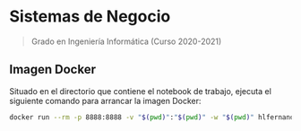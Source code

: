 # Sistemas de Negocio
> Grado en Ingeniería Informática (Curso 2020-2021)

## Imagen Docker

Situado en el directorio que contiene el notebook de trabajo, ejecuta el siguiente comando para arrancar la imagen Docker:

```bash
docker run --rm -p 8888:8888 -v "$(pwd)":"$(pwd)" -w "$(pwd)" hlfernandez/jupyter-sn:2020-2021
```

